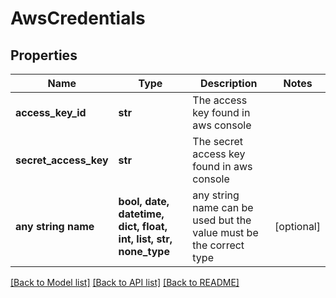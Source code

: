 # AwsCredentials


## Properties
Name | Type | Description | Notes
------------ | ------------- | ------------- | -------------
**access_key_id** | **str** | The access key found in aws console | 
**secret_access_key** | **str** | The secret access key found in aws console | 
**any string name** | **bool, date, datetime, dict, float, int, list, str, none_type** | any string name can be used but the value must be the correct type | [optional]

[[Back to Model list]](../README.md#documentation-for-models) [[Back to API list]](../README.md#documentation-for-api-endpoints) [[Back to README]](../README.md)


